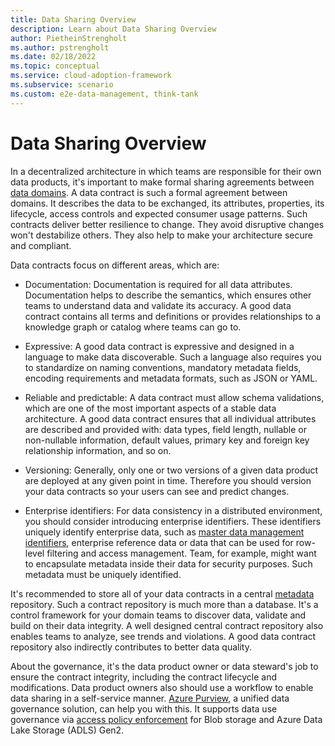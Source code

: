 ```yaml
---
title: Data Sharing Overview
description: Learn about Data Sharing Overview
author: PietheinStrengholt
ms.author: pstrengholt
ms.date: 02/18/2022
ms.topic: conceptual
ms.service: cloud-adoption-framework
ms.subservice: scenario
ms.custom: e2e-data-management, think-tank
---
```


# Data Sharing Overview

In a decentralized architecture in which teams are responsible for their own data products, it's important to make formal sharing agreements between [data domains](./data-domains.md). A data contract is such a formal agreement between domains. It describes the data to be exchanged, its attributes, properties, its lifecycle, access controls and expected consumer usage patterns. Such contracts deliver better resilience to change. They avoid disruptive changes won't destabilize others. They also help to make your architecture secure and compliant.

Data contracts focus on different areas, which are:

- Documentation: Documentation is required for all data attributes. Documentation helps to describe the semantics, which ensures other teams to understand data and validate its accuracy. A good data contract contains all terms and definitions or provides relationships to a knowledge graph or catalog where teams can go to.

- Expressive: A good data contract is expressive and designed in a language to make data discoverable. Such a language also requires you to standardize on naming conventions, mandatory metadata fields, encoding requirements and metadata formats, such as JSON or YAML.

- Reliable and predictable: A data contract must allow schema validations, which are one of the most important aspects of a stable data architecture. A good data contract ensures that all individual attributes are described and provided with: data types, field length, nullable or non-nullable information, default values, primary key and foreign key relationship information, and so on.

- Versioning: Generally, only one or two versions of a given data product are deployed at any given point in time. Therefore you should version your data contracts so your users can see and predict changes.

- Enterprise identifiers: For data consistency in a distributed environment, you should consider introducing enterprise identifiers. These identifiers uniquely identify enterprise data, such as [master data management identifiers](./data-mesh-master-data-management.md), enterprise reference data or data that can be used for row-level filtering and access management. Team, for example, might want to encapsulate metadata inside their data for security purposes. Such metadata must be uniquely identified.

It's recommended to store all of your data contracts in a central [metadata](../govern-metadata-standards.md) repository. Such a contract repository is much more than a database. It's a control framework for your domain teams to discover data, validate and build on their data integrity. A well designed central contract repository also enables teams to analyze, see trends and violations. A good data contract repository also indirectly contributes to better data quality.

About the governance, it's the data product owner or data steward's job to ensure the contract integrity, including the contract lifecycle and modifications. Data product owners also should use a workflow to enable data sharing in a self-service manner. [Azure Purview](/azure/purview), a unified data governance solution, can help you with this. It supports data use governance via [access policy enforcement](/azure/purview/tutorial-data-owner-policies-storage) for Blob storage and Azure Data Lake Storage (ADLS) Gen2. 